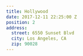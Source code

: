 ```yaml
---
title: Hollywood
date: 2017-12-11 22:25:00 Z
position: 2
address:
  street: 6550 Sunset Blvd
  city: Los Angeles, CA
  zip: 90028
---
```


